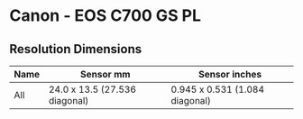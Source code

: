 # Canon - EOS C700 GS PL

## Resolution Dimensions

| Name   | Sensor mm                     | Sensor inches                  |
|--------|-------------------------------|--------------------------------|
| All    | 24.0 x 13.5 (27.536 diagonal) | 0.945 x 0.531 (1.084 diagonal) |
